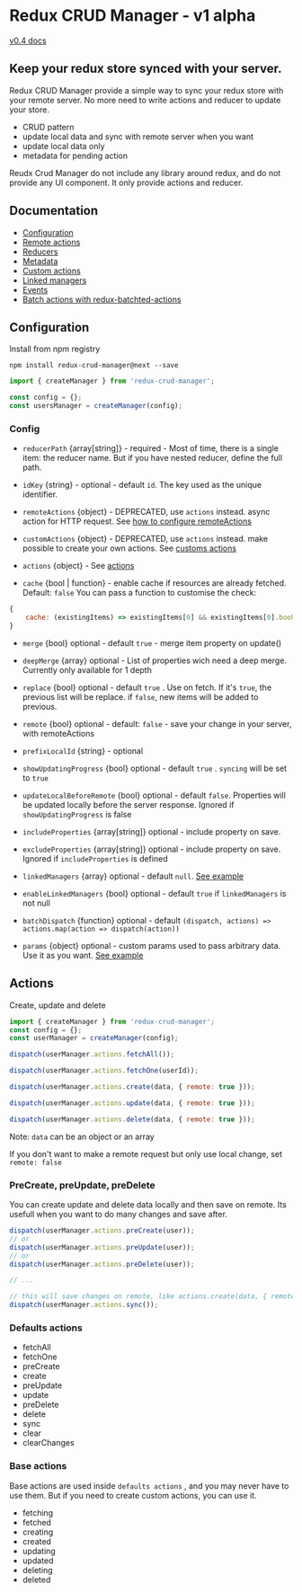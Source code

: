 Redux CRUD Manager - v1 alpha
===================

[v0.4 docs](docs/v0.4/README.md)

## Keep your redux store synced with your server.

Redux CRUD Manager provide a simple way to sync your redux store with your remote server.
No more need to write actions and reducer to update your store. 

* CRUD pattern
* update local data and sync with remote server when you want
* update local data only
* metadata for pending action

Reudx Crud Manager do not include any library around redux, and do not provide any UI component. It only provide actions and reducer.

## Documentation

* [Configuration](#configuration)
* [Remote actions](docs/v1/remote-actions.md)
* [Reducers](docs/v1/reducer.md)
* [Metadata](docs/v1/metadata.md)
* [Custom actions](docs/v1/custom-actions.md)
* [Linked managers](docs/v1/linked-managers.md)
* [Events](docs/v1/events.md)
* [Batch actions with redux-batchted-actions](https://gist.github.com/GuillaumeJasmin/3956fb03becdba50dc18ab9a721b9793)

## Configuration

Install from npm registry
```
npm install redux-crud-manager@next --save
```

<a id="configuration"></a>

```js
import { createManager } from 'redux-crud-manager';

const config = {};
const usersManager = createManager(config);
```

### Config


* `reducerPath` {array[string]} - required - Most of time, there is a single item: the reducer name. But if you have nested reducer, define the full path.

* `idKey` {string} - optional - default `id`. The key used as the unique identifier.

* `remoteActions`  {object} - DEPRECATED, use `actions` instead. async action for HTTP request. See [how to configure remoteActions](docs/v1/remote-actions.md)


* `customActions` {object} - DEPRECATED, use `actions` instead. make possible to create your own actions. See [customs actions](docs/v1//custom-actions.md)


* `actions` {object} - See [actions](docs/v1//actions.md)


* `cache` {bool | function} - enable cache if resources are already fetched. Default: `false`
You can pass a function to customise the check:
```js
{
    cache: (existingItems) => existingItems[0] && existingItems[0].bookId === someBookId
}
```


* `merge` {bool} optional - default `true` - merge item property on update()


* `deepMerge` {array} optional - List of properties wich need a deep merge. Currently only available for 1 depth


* `replace` {bool} optional - default `true` . Use on fetch. If it's `true`, the previous list will be replace. if `false`, new items will be added to previous.


* `remote` {bool} optional - default: `false` - save your change in your server, with remoteActions


* `prefixLocalId` {string} - optional


* `showUpdatingProgress` {bool} optional - default `true` . `syncing` will be set to `true`


* `updateLocalBeforeRemote` {bool} optional - default `false`. Properties will be updated locally before the server response. Ignored if `showUpdatingProgress` is false


* `includeProperties` {array[string]} optional - include property on save.


* `excludeProperties` {array[string]} optional - include property on save. Ignored if `includeProperties` is defined


* `linkedManagers` {array} optional - default `null`. [See example](docs/v1/linked-managers.md)


* `enableLinkedManagers` {bool} optional - default `true` if `linkedManagers` is not null 


* `batchDispatch` {function} optional - default `(dispatch, actions) => actions.map(action => dispatch(action))`


* `params` {object} optional - custom params used to pass arbitrary data. Use it as you want. [See example](docs/v1/remote-actions.md#custom-params)


## Actions
Create, update and delete

```js
import { createManager } from 'redux-crud-manager';
const config = {};
const userManager = createManager(config);

dispatch(userManager.actions.fetchAll());

dispatch(userManager.actions.fetchOne(userId));

dispatch(userManager.actions.create(data, { remote: true }));

dispatch(userManager.actions.update(data, { remote: true }));

dispatch(userManager.actions.delete(data, { remote: true }));
```

Note: `data` can be an object or an array

If you don't want to make a remote request but only use local change, set `remote: false`

### PreCreate, preUpdate, preDelete

You can create update and delete data locally and then save on remote.
Its usefull when you want to do many changes and save after.

```js
dispatch(userManager.actions.preCreate(user));
// or
dispatch(userManager.actions.preUpdate(user));
// or
dispatch(userManager.actions.preDelete(user));

// ...

// this will save changes on remote, like actions.create(data, { remote: true })
dispatch(userManager.actions.sync());

```

### Defaults actions
* fetchAll
* fetchOne
* preCreate
* create
* preUpdate
* update
* preDelete
* delete
* sync
* clear
* clearChanges

### Base actions

Base actions are used inside `defaults actions` , and you may never have to use them. But if you need to create custom actions, you can use it.

* fetching
* fetched
* creating
* created
* updating
* updated
* deleting
* deleted
